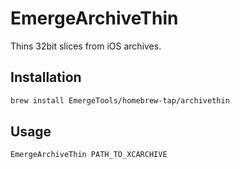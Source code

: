 # EmergeArchiveThin

Thins 32bit slices from iOS archives.

## Installation

```sh
brew install EmergeTools/homebrew-tap/archivethin
```

## Usage

```sh
EmergeArchiveThin PATH_TO_XCARCHIVE
```
